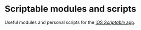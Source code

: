 # Scriptable modules and scripts

Useful modules and personal scripts for the [iOS _Scriptable_ app][scriptable-app].

[scriptable-app]: https://scriptable.app/

